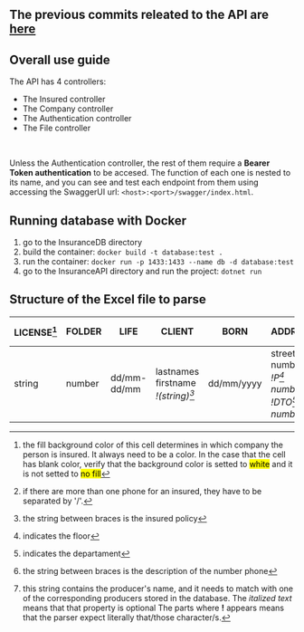 ## The previous commits releated to the API are [here](https://github.com/thiagoqua/InsuranceWebApp/tree/aa9c2b126a7dc63996c4da5485a18d15355887a5)

## Overall use guide
The API has 4 controllers:
- The Insured controller
- The Company controller
- The Authentication controller
- The File controller
<br/>

Unless the Authentication controller, the rest of them require a **Bearer Token authentication** to be accesed.
The function of each one is nested to its name, and you can see and test each endpoint from them using accessing the SwaggerUI url: `<host>:<port>/swagger/index.html`.

## Running database with Docker
1. go to the InsuranceDB directory
2. build the container: `docker build -t database:test .`
3. run the container: `docker run -p 1433:1433 --name db -d database:test`
4. go to the InsuranceAPI directory and run the project: `dotnet run`

## Structure of the Excel file to parse
| LICENSE[^5] | FOLDER | LIFE | CLIENT | BORN | ADDRESS | STATE | VTO | CITY | DNI | PHONES[^6] *description* | DESCRIPTION | CUIT | PRODUCER
| ------- | ------- | ------- | ------- | ------- | ------- | ------- | ------- | ------- | ------- | ------- | ------- | ------- | ------- | 
| string | number | dd/mm-dd/mm | lastnames firstname *!(string)[^1]* | dd/mm/yyyy | street number *!P[^2] number* *!DTO[^3] number* | ACTIVA or ANULADA or EN JUICIO | number | string | !DNI number or LE number | number or number !(string)[^4] | *string* | *string* | string[^7]
[^1]: the string between braces is the insured policy
[^2]: indicates the floor
[^3]: indicates the departament
[^4]: the string between braces is the description of the number phone
[^5]: the fill background color of this cell determines in which company the person is insured. It always need to be a color. In the case that the cell has blank color, verify that the background color is setted to <mark>white</mark> and it is not setted to <mark>no fill</mark>
[^6]: if there are more than one phone for an insured, they have to be separated by '/'.
[^7]: this string contains the producer's name, and it needs to match with one of the corresponding producers stored in the database.
The *italized text* means that that property is optional
The parts where **!** appears means that the parser expect literally that/those character/s.